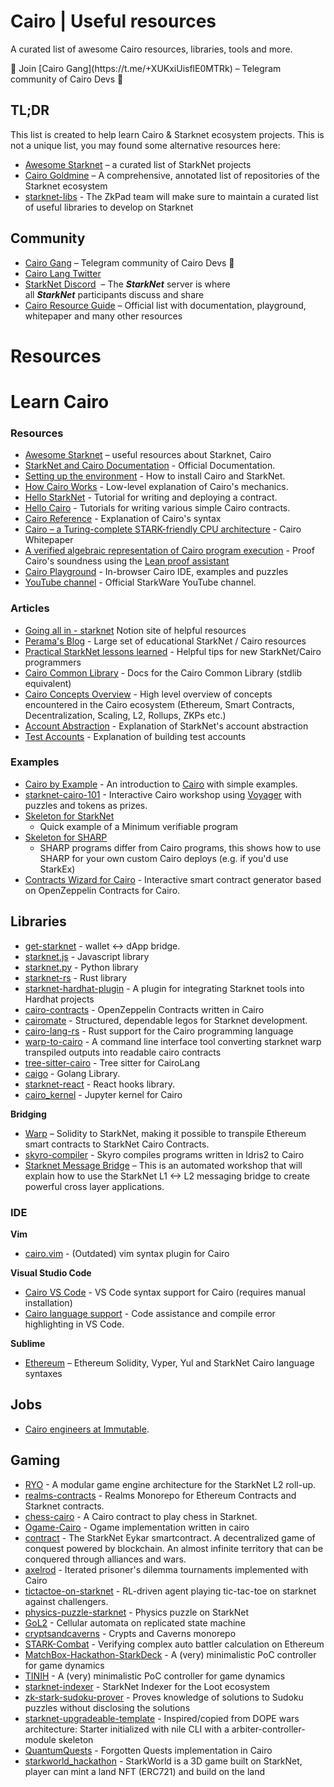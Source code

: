 # Cairo | Useful resources

A curated list of awesome Cairo resources, libraries, tools and more.

<p class="callout info">💭 Join [Cairo Gang](https://t.me/+XUKxiUisflE0MTRk) – Telegram community of Cairo Devs 🚀</p>

## TL;DR

This list is created to help learn Cairo & Starknet ecosystem projects. This is not a unique list, you may found some alternative resources here:

- [Awesome Starknet](https://github.com/gakonst/awesome-starknet) – a curated list of StarkNet projects
- [Cairo Goldmine](https://github.com/beautyisourbusiness/cairo-goldmine) – A comprehensive, annotated list of repositories of the Starknet ecosystem
- [starknet-libs](https://github.com/ZkPad-Labs/starknet-libs) - The ZkPad team will make sure to maintain a curated list of useful libraries to develop on Starknet

## Community

- [Cairo Gang](https://t.me/+XUKxiUisflE0MTRk) – Telegram community of Cairo Devs 🚀
- [Cairo Lang Twitter](https://mobile.twitter.com/cairolang)
- [StarkNet Discord](https://discord.com/invite/starknet)  – The ***StarkNet*** server is where all ***StarkNet*** participants discuss and share
- [Cairo Resource Guide](https://www.cairo-lang.org/resource-guide/) – Official list with documentation, playground, whitepaper and many other resources

# Resources

# Learn Cairo

### Resources

- [Awesome Starknet](https://github.com/gakonst/awesome-starknet) – useful resources about Starknet, Cairo
- [StarkNet and Cairo Documentation](https://www.cairo-lang.org/docs/index.html) - Official Documentation.
- [Setting up the environment](https://www.cairo-lang.org/docs/quickstart.html) - How to install Cairo and StarkNet.
- [How Cairo Works](https://www.cairo-lang.org/docs/how_cairo_works/index.html) - Low-level explanation of Cairo's mechanics.
- [Hello StarkNet](https://www.cairo-lang.org/docs/hello_starknet/index.html) - Tutorial for writing and deploying a contract.
- [Hello Cairo](https://www.cairo-lang.org/docs/hello_cairo/index.html) - Tutorials for writing various simple Cairo contracts.
- [Cairo Reference](https://www.cairo-lang.org/docs/reference/index.html) - Explanation of Cairo's syntax
- [Cairo – a Turing-complete STARK-friendly CPU architecture](https://eprint.iacr.org/2021/1063.pdf) - Cairo Whitepaper
- [A verified algebraic representation of Cairo program execution](https://arxiv.org/abs/2109.14534) - Proof Cairo's soundness using the [Lean proof assistant](https://en.wikipedia.org/wiki/Lean_(proof_assistant))
- [Cairo Playground](https://www.cairo-lang.org/playground/) - In-browser Cairo IDE, examples and puzzles
- [YouTube channel](https://www.youtube.com/channel/UCnDWguR8mE2oDBsjhQkgbvg/playlists) - Official StarkWare YouTube channel.

### **Articles**

- [Going all in - starknet](https://www.notion.so/going-all-in-starkware-f250983d562c454384384a5408bddf9c) Notion site of helpful resources
- [Perama's Blog](https://perama-v.github.io/cairo/intro/) - Large set of educational StarkNet / Cairo resources
- [Practical StarkNet lessons learned](https://hackmd.io/@RoboTeddy/BJZFu56wF) - Helpful tips for new StarkNet/Cairo programmers
- [Cairo Common Library](https://perama-v.github.io/cairo/cairo-common-library/) - Docs for the Cairo Common Library (stdlib equivalent)
- [Cairo Concepts Overview](https://perama-v.github.io/cairo/description/) - High level overview of concepts encountered in the Cairo ecosystem (Ethereum, Smart Contracts, Decentralization, Scaling, L2, Rollups, ZKPs etc.)
- [Account Abstraction](https://perama-v.github.io/cairo/account-abstraction/) - Explanation of StarkNet's account abstraction
- [Test Accounts](https://perama-v.github.io/cairo/examples/test_accounts/) - Explanation of building test accounts

### **Examples**

- [Cairo by Example](https://perama-v.github.io/cairo/by-example/) - An introduction to [Cairo](https://www.cairo-lang.org/) with simple examples.
- [starknet-cairo-101](https://github.com/l-henri/starknet-cairo-101) - Interactive Cairo workshop using [Voyager](https://voyager.online/) with puzzles and tokens as prizes.
- [Skeleton for StarkNet](https://perama-v.github.io/cairo/examples/building_blocks/skeleton/program_starknet.html)
    - Quick example of a Minimum verifiable program
- [Skeleton for SHARP](https://perama-v.github.io/cairo/examples/building_blocks/skeleton/program_sharp.html)
    - SHARP programs differ from Cairo programs, this shows how to use SHARP for your own custom Cairo deploys (e.g. if you'd use StarkEx)
- [Contracts Wizard for Cairo](https://wizard.openzeppelin.com/cairo) - Interactive smart contract generator based on OpenZeppelin Contracts for Cairo.

## **Libraries**

- [get-starknet](https://github.com/starknet-community-libs/get-starknet) - wallet <-> dApp bridge.
- [starknet.js](https://github.com/seanjameshan/starknet.js) - Javascript library
- [starknet.py](https://github.com/software-mansion/starknet.py) - Python library
- [starknet-rs](https://github.com/xJonathanLEI/starknet-rs) - Rust library
- [starknet-hardhat-plugin](https://github.com/Shard-Labs/starknet-hardhat-plugin) - A plugin for integrating Starknet tools into Hardhat projects
- [cairo-contracts](https://github.com/OpenZeppelin/cairo-contracts) - OpenZeppelin Contracts written in Cairo
- [cairomate](https://github.com/a5f9t4/cairomate) - Structured, dependable legos for Starknet development.
- [cairo-lang-rs](https://github.com/mattsse/cairo-lang-rs) - Rust support for the Cairo programming language
- [warp-to-cairo](https://github.com/kootsZhin/warp-to-cairo) - A command line interface tool converting starknet warp transpiled outputs into readable cairo contracts
- [tree-sitter-cairo](https://github.com/pscott/tree-sitter-cairo) - Tree sitter for CairoLang
- [caigo](https://github.com/dontpanicdao/caigo) - Golang Library.
- [starknet-react](https://github.com/auclantis/starknet-react) - React hooks library.
- [cairo_kernel](https://github.com/ankitchiplunkar/cairo-jupyter) - Jupyter kernel for Cairo

**Bridging**

- [Warp](https://github.com/NethermindEth/warp) – Solidity to StarkNet, making it possible to transpile Ethereum smart contracts to StarkNet Cairo Contracts.
- [skyro-compiler](https://github.com/skyro-compiler/skyro) - Skyro compiles programs written in Idris2 to Cairo
- [Starknet Message Bridge](https://github.com/starknet-edu/starknet-messaging-bridge) – This is an automated workshop that will explain how to use the StarkNet L1 <-> L2 messaging bridge to create powerful cross layer applications.

### IDE

**Vim**

- [cairo.vim](https://github.com/miguelmota/cairo.vim) - (Outdated) vim syntax plugin for Cairo

**Visual Studio Code**

- [Cairo VS Code](https://www.cairo-lang.org/docs/quickstart.html#visual-studio-code-setup) - VS Code syntax support for Cairo (requires manual installation)
- [Cairo language support](https://marketplace.visualstudio.com/items?itemName=ericglau.cairo-ls) - Code assistance and compile error highlighting in VS Code.

**Sublime**

- [Ethereum](https://packagecontrol.io/packages/Ethereum) – Ethereum Solidity, Vyper, Yul and StarkNet Cairo language syntaxes

## Jobs

- [Cairo engineers at Immutable](https://discord.com/channels/793094838509764618/898210860030386178/898330663281905725).

## Gaming

- [RYO](https://github.com/dopedao/RYO) - A modular game engine architecture for the StarkNet L2 roll-up.
- [realms-contracts](https://github.com/BibliothecaForAdventurers/realms-contracts) - Realms Monorepo for Ethereum Contracts and Starknet contracts.
- [chess-cairo](https://github.com/greenlucid/chess-cairo) - A Cairo contract to play chess in Starknet.
- [Ogame-Cairo](https://github.com/ametel01/Ogame-Cairo) - Ogame implementation written in cairo
- [contract](https://github.com/age-of-eykar/contract) - The StarkNet Eykar smartcontract. A decentralized game of conquest powered by blockchain. An almost infinite territory that can be conquered through alliances and wars.
- [axelrod](https://github.com/lucadonnoh/axelrod) - Iterated prisoner's dilemma tournaments implemented with Cairo
- [tictactoe-on-starknet](https://github.com/guiltygyoza/tictactoe-on-starknet) - RL-driven agent playing tic-tac-toe on starknet against challengers.
- [physics-puzzle-starknet](https://github.com/guiltygyoza/physics-puzzle-starknet) - Physics puzzle on StarkNet
- [GoL2](https://github.com/perama-v/GoL2) - Cellular automata on replicated state machine
- [cryptsandcaverns](https://github.com/threepwave/cryptsandcaverns) - Crypts and Caverns monorepo
- [STARK-Combat](https://github.com/KillariDev/STARK-Combat) - Verifying complex auto battler calculation on Ethereum
- [MatchBox-Hackathon-StarkDeck](https://github.com/AdeptusDigitales/MatchBox-Hackathon-StarkDeck) - A (very) minimalistic PoC controller for game dynamics
- [TINIH](https://github.com/exp-table/TINIH) - A (very) minimalistic PoC controller for game dynamics
- [starknet-indexer](https://github.com/BibliothecaForAdventurers/starknet-indexer) - StarkNet Indexer for the Loot ecosystem
- [zk-stark-sudoku-prover](https://github.com/gsgalloway/zk-stark-sudoku-prover) - Proves knowledge of solutions to Sudoku puzzles without disclosing the solutions
- [starknet-upgradeable-template](https://github.com/micksabox/starknet-upgradeable-template) - Inspired/copied from DOPE wars architecture: Starter initialized with nile CLI with a arbiter-controller-module skeleton
- [QuantumQuests](https://github.com/Meph1587/QuantumQuests) - Forgotten Quests implementation in Cairo
- [starkworld_hackathon](https://github.com/0xbohu/starkworld_hackathon) - StarkWorld is a 3D game built on StarkNet, player can mint a land NFT (ERC721) and build on the land
